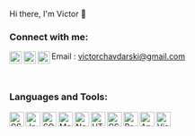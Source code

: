Hi there, I'm Victor  👋

### Connect with me:


[<img align="left" width="22px" src="https://cdn.jsdelivr.net/npm/simple-icons@v3/icons/instagram.svg" />][instagram]
[<img align="left" width="22px" src="https://cdn.jsdelivr.net/npm/simple-icons@v3/icons/linkedin.svg" />][linkedin]
Email
<img align="left" width="22px" src="https://cdn.jsdelivr.net/npm/simple-icons@v3/icons/gmail.svg"> : victorchavdarski@gmail.com

<br />

### Languages and Tools:

<img align="left" alt="CSharp" width="26px" src="https://cdn.jsdelivr.net/npm/simple-icons@v3/icons/csharp.svg" />
<img align="left" alt="JavaScript" width="26px" src="https://cdn.jsdelivr.net/npm/simple-icons@3.13.0/icons/javascript.svg" />
<img align="left" alt="SQLServer" width="26px" src="https://cdn.jsdelivr.net/npm/simple-icons@3.13.0/icons/microsoftsqlserver.svg" />
<img align="left" alt="MongoDB" width="26px" src="https://cdn.jsdelivr.net/npm/simple-icons@3.13.0/icons/mongodb.svg" />
<img align="left" alt="Node.js" width="26px" src="https://cdn.jsdelivr.net/npm/simple-icons@3.13.0/icons/node-dot-js.svg" />
<img align="left" alt="HTML5" width="26px" src="https://cdn.jsdelivr.net/npm/simple-icons@3.13.0/icons/html5.svg" />
<img align="left" alt="CSS3" width="26px" src="https://cdn.jsdelivr.net/npm/simple-icons@3.13.0/icons/css3.svg" />
<img align="left" alt="React" width="26px" src="https://cdn.jsdelivr.net/npm/simple-icons@3.13.0/icons/react.svg" />
<img align="left" alt="Angular" width="26px" src="https://cdn.jsdelivr.net/npm/simple-icons@3.13.0/icons/angularjs.svg" />
<img align="left" alt="Visual Studio" width="26px" src="https://cdn.jsdelivr.net/npm/simple-icons@3.13.0/icons/visualstudio.svg" />
<img align="left" alt="Git" width="26px" src="https://cdn.jsdelivr.net/npm/simple-icons@3.13.0/icons/git.svg />

<br />


[instagram]: https://instagram.com/kingvicho
[linkedin]: https://linkedin.com/in/victor-chavdarski-7004351b4


